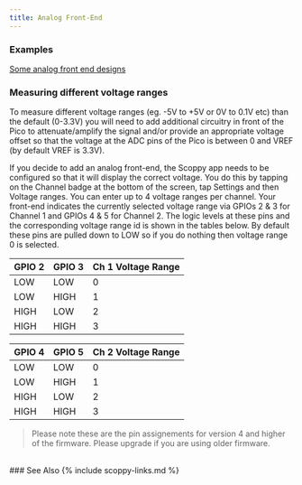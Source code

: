 ```yaml
---
title: Analog Front-End
---
```


### Examples
[Some analog front end designs](./Analog-Front-End-Examples)

### Measuring different voltage ranges
To measure different voltage ranges (eg. -5V to +5V or 0V to 0.1V etc) than the default (0-3.3V) you will need to add additional circuitry in front of the Pico to attenuate/amplify the signal and/or provide an appropriate voltage offset so that the voltage at the ADC pins of the Pico is between 0 and VREF (by default VREF is 3.3V).

If you decide to add an analog front-end, the Scoppy app needs to be configured so that it will display the correct voltage. You do this by tapping on the Channel badge at the bottom of the screen, tap Settings and then Voltage ranges. You can enter up to 4 voltage ranges per channel. Your front-end indicates the currently selected voltage range via GPIOs 2 & 3 for Channel 1 and GPIOs 4 & 5 for Channel 2. The logic levels at these pins and the corresponding voltage range id is shown in the tables below. By default these pins are pulled down to LOW so if you do nothing then voltage range 0 is selected.

| GPIO 2 | GPIO 3 | Ch 1 Voltage Range |
| --- | --- | --- |
| LOW | LOW | 0 |
| LOW | HIGH | 1 |
| HIGH | LOW | 2 |
| HIGH | HIGH | 3 |

| GPIO 4 | GPIO 5 | Ch 2 Voltage Range |
| --- | --- | --- |
| LOW | LOW | 0 |
| LOW | HIGH | 1 |
| HIGH | LOW | 2 |
| HIGH | HIGH | 3 |

> Please note these are the pin assignements for version 4 and higher of the firmware. Please upgrade if you are using older firmware.

<br>
### See Also
{% include scoppy-links.md %}
